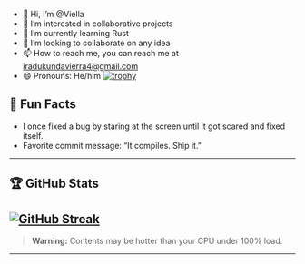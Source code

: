 - 👋 Hi, I’m @Viella
- 👀 I’m interested in collaborative projects
- 🌱 I’m currently learning Rust 
- 💞️ I’m looking to collaborate on any idea
- 📫 How to reach me, you can reach me at iradukundavierra4@gmail.com
- 😄 Pronouns: He/him
[![trophy](https://github-profile-trophy.vercel.app/?username=unmatched78&theme=radical&title=Stars,Commits,Repositories,Followers,Contributions)](https://github.com/ryo-ma/github-profile-trophy)
## 🤔 Fun Facts

- I once fixed a bug by staring at the screen until it got scared and fixed itself.
- Favorite commit message: “It compiles. Ship it.”

---

## 🏆 GitHub Stats


[![GitHub Streak](https://streak-stats.demolab.com/?user=unmatched78&theme=radical)](https://git.io/streak-stats)
---

> **Warning:** Contents may be hotter than your CPU under 100% load.

---
